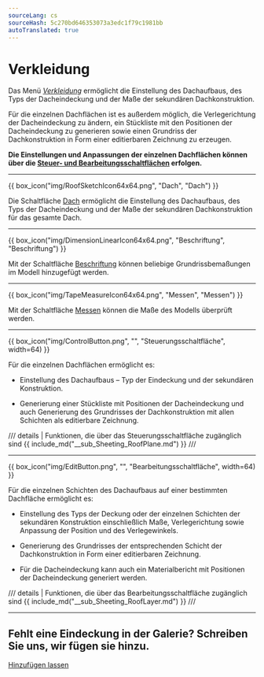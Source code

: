```yaml
---
sourceLang: cs
sourceHash: 5c270bd646353073a3edc1f79c1981bb
autoTranslated: true
---
```


# Verkleidung

  <p>Das Menü <u><i>Verkleidung</i></u> ermöglicht die Einstellung des Dachaufbaus, des Typs der Dacheindeckung und der Maße der sekundären Dachkonstruktion.</p>

  <p>Für die einzelnen Dachflächen ist es außerdem möglich, die Verlegerichtung der Dacheindeckung zu ändern, ein Stückliste mit den Positionen der Dacheindeckung zu generieren sowie einen Grundriss der Dachkonstruktion in Form einer editierbaren Zeichnung zu erzeugen.</p>

  <p><b>Die Einstellungen und Anpassungen der einzelnen Dachflächen können über die <u>Steuer- und Bearbeitungsschaltflächen</u> erfolgen.</b></p>

  <hr class="main"> <!-- Vodorovná čára jako oddělovač sekce -->

{{ box_icon("img/RoofSketchIcon64x64.png", "Dach", "Dach") }}

  <p>Die Schaltfläche <u>Dach</u> ermöglicht die Einstellung des Dachaufbaus, des Typs der Dacheindeckung und der Maße der sekundären Dachkonstruktion für das gesamte Dach.</p>

  <hr class="main"> <!-- Vodorovná čára jako oddělovač sekce -->

{{ box_icon("img/DimensionLinearIcon64x64.png", "Beschriftung", "Beschriftung") }}

  <p>Mit der Schaltfläche <u>Beschriftung</u> können beliebige Grundrissbemaßungen im Modell hinzugefügt werden.</p>

  <hr class="main"> <!-- Vodorovná čára jako oddělovač sekce -->

{{ box_icon("img/TapeMeasureIcon64x64.png", "Messen", "Messen") }}

  <p>Mit der Schaltfläche <u>Messen</u> können die Maße des Modells überprüft werden.</p>

  <hr class="main"> <!-- Vodorovná čára jako oddělovač sekce -->

{{ box_icon("img/ControlButton.png", "", "Steuerungsschaltfläche", width=64) }}

<p>Für die einzelnen Dachflächen ermöglicht es:</p>

<ul>
  <li><p>Einstellung des Dachaufbaus – Typ der Eindeckung und der sekundären Konstruktion.</p></li>
  <li><p>Generierung einer Stückliste mit Positionen der Dacheindeckung und auch Generierung des Grundrisses der Dachkonstruktion mit allen Schichten als editierbare Zeichnung.</p></li>
</ul>

/// details | Funktionen, die über das Steuerungsschaltfläche zugänglich sind
{{ include_md("__sub_Sheeting_RoofPlane.md") }}
///

<hr class="main"> <!-- Vodorovná čára jako oddělovač sekce -->

{{ box_icon("img/EditButton.png", "", "Bearbeitungsschaltfläche", width=64) }}

<p>Für die einzelnen Schichten des Dachaufbaus auf einer bestimmten Dachfläche ermöglicht es:</p>

<ul>
  <li><p>Einstellung des Typs der Deckung oder der einzelnen Schichten der sekundären Konstruktion einschließlich Maße, Verlegerichtung sowie Anpassung der Position und des Verlegewinkels.</p></li>
  <li><p>Generierung des Grundrisses der entsprechenden Schicht der Dachkonstruktion in Form einer editierbaren Zeichnung.</p></li>
  <li><p>Für die Dacheindeckung kann auch ein Materialbericht mit Positionen der Dacheindeckung generiert werden.</p></li>
</ul>

/// details | Funktionen, die über das Bearbeitungsschaltfläche zugänglich sind
{{ include_md("__sub_Sheeting_RoofLayer.md") }}
///

<hr class="main"> <!-- Vodorovná čára jako oddělovač sekce -->

<h2>Fehlt eine Eindeckung in der Galerie? Schreiben Sie uns, wir fügen sie hinzu.</h2>
<a href="mailto:jiri.podval@histruct.com?subject=Frage zum HiStruct Gebäudekonfigurator" class="btn">
  Hinzufügen lassen
</a>

<!-- product: HiStruct Roofs -->